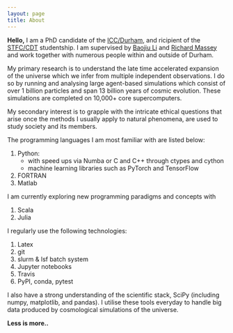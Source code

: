 ```yaml
---
layout: page
title: About
---
```


**Hello,**
I am a PhD candidate of the <a href="http://www.icc.dur.ac.uk/">ICC/Durham</a>, and ricipient of the <a href="https://ddis.physics.dur.ac.uk/">STFC/CDT</a> studentship. I am supervised by <a href="https://www.dur.ac.uk/physics/staff/profiles/?username=shpd91">Baojiu Li</a> and <a href="https://www.dur.ac.uk/physics/staff/profiles/?username=lpcb73">Richard Massey</a> and work together with numerous people within and outside of Durham.

My primary research is to understand the late time accelerated expansion of the universe which we infer from multiple independent observations. I do so by running and analysing large agent-based simulations which consist of over 1 billion particles and span 13 billion years of cosmic evolution. These simulations are completed on 10,000+ core supercomputers.

My secondary interest is to grapple with the intricate ethical questions that arise once the methods I usually apply to natural phenomena, are used to study society and its members.

The programming languages I am most familiar with are listed below:

1. Python:
    - with speed ups via Numba or C and C++ through ctypes and cython
    - machine learning libraries such as PyTorch and TensorFlow
3. FORTRAN
4. Matlab

I am currently exploring new programming paradigms and concepts with
1. Scala
2. Julia

I regularly use the following technologies:

1. Latex
2. git
3. slurm & lsf batch system
4. Jupyter notebooks
5. Travis
6. PyPI, conda, pytest

I also have a strong understanding of the scientific stack, SciPy
(including numpy, matplotlib, and pandas). I utilise these tools everyday to
handle big data produced by cosmological simulations of the universe.

**Less is more..**
